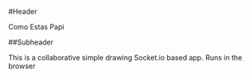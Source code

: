 #Header

Como Estas Papi

##Subheader

This is a collaborative simple drawing Socket.io based app. Runs in the browser

 